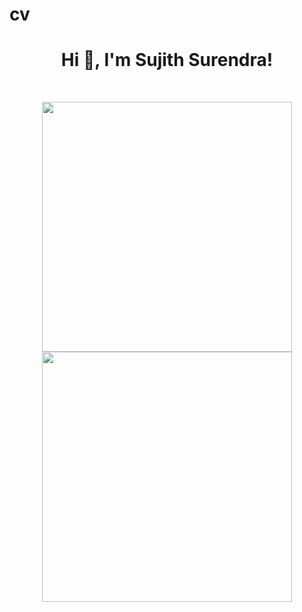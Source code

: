 # cv

<h1 align="center">Hi 👋, I'm Sujith Surendra!</h1>
<br>

<p align = "center">
  <img src = "https://github-readme-stats.vercel.app/api?username=sujith-es&show_icons=true&theme=bear" width = 400>
  <img src = "https://github-readme-streak-stats.herokuapp.com?user=sujith-es&theme=dark&hide_border=true" width = 400>
</p>
